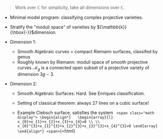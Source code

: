












> Work over ${\mathbb{C}}$ for simplicity, take all dimensions over ${\mathbb{C}}$.

-   Minimal model program: classifying complex projective varieties.

-   Stratify the "moduli space" of varieties by ${\mathbb{k}}{\hbox{-}}$dimension.

-   Dimension 1:

    -   Smooth Algebraic curves = compact Riemann surfaces, classifed by genus
    -   Roughly known by Riemann: moduli space of smooth projective curves ${\mathcal{M}}_g$ is a connected open subset of a projective variety of dimension $3g-3$.

-   Dimension 2:

    -   Smooth Algebraic Surfaces: Hard. See Enriques classification.

    -   Setting of classical theorem: always 27 lines on a cubic surface!

    -   Example Clebsch surface, satisfies the system `
        <span class="math display">
        \begin{align*}  
        \begin{array}{l}
        x_{0}+x_{1}+x_{2}+x_{3}+x_{4}=0 \\ \\
        x_{0}^{3}+x_{1}^{3}+x_{2}^{3}+x_{3}^{3}+x_{4}^{3}=0
        \end{array}
        \end{align*}
        <span>`{=html}

